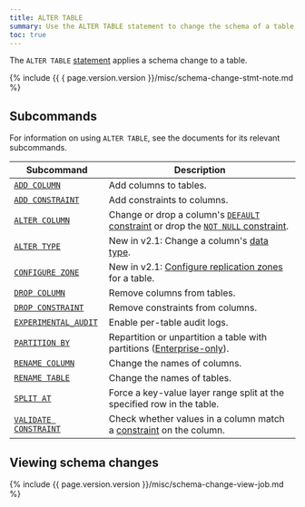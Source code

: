 ```yaml
---
title: ALTER TABLE
summary: Use the ALTER TABLE statement to change the schema of a table.
toc: true
---
```


The `ALTER TABLE` [statement](sql-statements.html) applies a schema change to a table.

{% include {{ { page.version.version }}/misc/schema-change-stmt-note.md %}

## Subcommands

For information on using `ALTER TABLE`, see the documents for its relevant subcommands.

Subcommand | Description
-----------|------------
[`ADD COLUMN`](add-column.html) | Add columns to tables.
[`ADD CONSTRAINT`](add-constraint.html) | Add constraints to columns.
[`ALTER COLUMN`](alter-column.html) | Change or drop a column's [`DEFAULT` constraint](default-value.html) or drop the [`NOT NULL` constraint](not-null.html).
[`ALTER TYPE`](alter-type.html) | <span class="version-tag">New in v2.1:</span> Change a column's [data type](data-types.html).
[`CONFIGURE ZONE`](configure-zone.html) | <span class="version-tag">New in v2.1:</span> [Configure replication zones](configure-replication-zones.html) for a table.
[`DROP COLUMN`](drop-column.html) | Remove columns from tables.
[`DROP CONSTRAINT`](drop-constraint.html) | Remove constraints from columns.
[`EXPERIMENTAL_AUDIT`](experimental-audit.html) | Enable per-table audit logs.
[`PARTITION BY`](partition-by.html)  | Repartition or unpartition a table with partitions ([Enterprise-only](enterprise-licensing.html)).
[`RENAME COLUMN`](rename-column.html) | Change the names of columns.
[`RENAME TABLE`](rename-table.html) | Change the names of tables.
[`SPLIT AT`](split-at.html) | Force a key-value layer range split at the specified row in the table.
[`VALIDATE CONSTRAINT`](validate-constraint.html) | Check whether values in a column match a [constraint](constraints.html) on the column.

## Viewing schema changes

{% include {{ page.version.version }}/misc/schema-change-view-job.md %}
